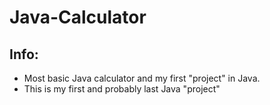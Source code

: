# Java-Calculator

## Info:
- Most basic Java calculator and my first "project" in Java.
- This is my first and probably last Java "project" 
